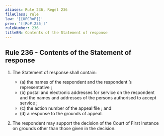 ```yaml
---
aliases: Rule 236, Regel 236
fileClass: rule
law: '[[UPCRoP]]'
prev: '[[RoP.235]]'
ruleNumber: 236
titleEN: Contents of the Statement of response
---
```


## Rule 236 - Contents of the Statement of response

1. The Statement of response shall contain: 
	- (a) the names of the respondent and the respondent ’s representative ; 
	- (b) postal and electronic addresses for service on the respondent and the names and addresses of the persons authorised to accept service ; 
	- (c) the action number of the appeal file ; and  
	- (d) a response to the grounds of appeal.  

2. The respondent may support the decision of the Court of First Instance on grounds other than those given in the decision.